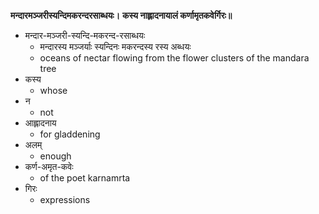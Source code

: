**मन्दारमञ्जरीस्यन्दिमकरन्दरसाब्धयः।**
**कस्य नाह्लादनायालं कर्णामृतकवेर्गिरः॥**

- मन्दार-मञ्जरी-स्यन्दि-मकरन्द-रसाब्धयः
    - मन्दारस्य मञ्जर्याः स्यन्दिनः मकरन्दस्य रस्य अब्धयः
    - oceans of nectar flowing from the flower clusters of the mandara tree
- कस्य
    - whose
- न
    - not
- आह्लादनाय 
    - for gladdening
- अलम्
    - enough
- कर्ण-अमृत-कवेः
    - of the poet karnamrta
- गिरः
    - expressions